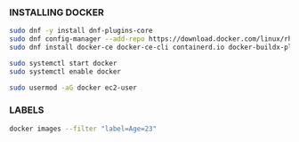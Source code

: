 ### INSTALLING DOCKER

```bash
sudo dnf -y install dnf-plugins-core
sudo dnf config-manager --add-repo https://download.docker.com/linux/rhel/docker-ce.repo
sudo dnf install docker-ce docker-ce-cli containerd.io docker-buildx-plugin docker-compose-plugin -y
```

```bash
sudo systemctl start docker
sudo systemctl enable docker
```

```bash
sudo usermod -aG docker ec2-user
```
### LABELS

```bash
docker images --filter "label=Age=23"
```
